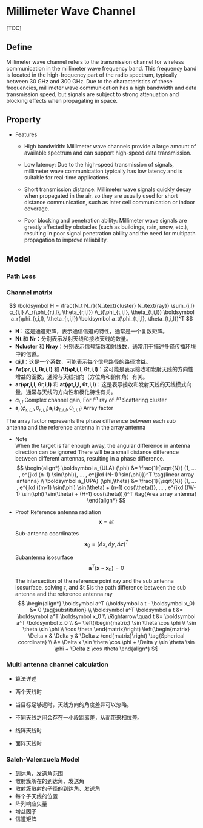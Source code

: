 # Millimeter Wave Channel

[TOC]

## Define

Millimeter wave channel refers to the transmission channel for wireless communication in the millimeter wave frequency band. This frequency band is located in the high-frequency part of the radio spectrum, typically between 30 GHz and 300 GHz. Due to the characteristics of these frequencies, millimeter wave communication has a high bandwidth and data transmission speed, but signals are subject to strong attenuation and blocking effects when propagating in space.



## Property

- Features

  - High bandwidth: Millimeter wave channels provide a large amount of available spectrum and can support high-speed data transmission.

  - Low latency: Due to the high-speed transmission of signals, millimeter wave communication typically has low latency and is suitable for real-time applications.

  - Short transmission distance: Millimeter wave signals quickly decay when propagated in the air, so they are usually used for short distance communication, such as inter cell communication or indoor coverage.

  - Poor blocking and penetration ability: Millimeter wave signals are greatly affected by obstacles (such as buildings, rain, snow, etc.), resulting in poor signal penetration ability and the need for multipath propagation to improve reliability.

## Model

### Path Loss

### Channel matrix

$$
\boldsymbol H = \frac{N_t N_r}{N_\text{cluster} N_\text{ray}} \sum_{i,l} α_{i,l} Λ_r(\phi_{r,i,l}, \theta_{r,i,l}) Λ_t(\phi_{t,i,l}, \theta_{t,i,l}) \boldsymbol a_r(\phi_{r,i,l}, \theta_{r,i,l}) \boldsymbol a_t(\phi_{t,i,l}, \theta_{t,i,l})^T
$$

- **H**：这是通道矩阵，表示通信信道的特性，通常是一个复数矩阵。
- **Nt** 和 **Nr**：分别表示发射天线和接收天线的数量。
- **Ncluster** 和 **Nray**：分别表示信号簇数和射线数，通常用于描述多径传播环境中的信道。
- **αi,l**：这是一个系数，可能表示每个信号路径的路径增益。
- **Λr(φr,i,l, θr,i,l)** 和 **Λt(φt,i,l, θt,i,l)**：这可能是表示接收和发射天线的方向性增益的函数，通常与天线指向（方位角和俯仰角）有关。
- **ar(φr,i,l, θr,i,l)** 和 **at(φt,i,l, θt,i,l)**：这是表示接收和发射天线的天线模式向量，通常与天线的方向性和极化特性有关。
- $α_{i,l}$ Complex channel gain, For $l^{th}$ ray of $i^{th}$ Scattering cluster
- $\boldsymbol a_r(\phi_{r,i,l}, \theta_{r,i,l}) \boldsymbol a_t(\phi_{t,i,l}, \theta_{t,i,l})$ Array factor  


The array factor represents the phase difference between each sub antenna and the reference antenna in the array antenna

- Note  
    When the target is far enough away, the angular difference in antenna direction can be ignored There will be a small distance difference between different antennas, resulting in a phase difference.
    $$
    \begin{align*}
    \boldsymbol a_{ULA} (\phi) &= \frac{1}{\sqrt{N}} (1, ... , e^{jkd (n-1) \sin(\phi)}, ... , e^{jkd (N-1) \sin(\phi)})^T  \tag{linear array antenna}  \\
    \boldsymbol a_{UPA} (\phi,\theta) &= \frac{1}{\sqrt{N}} (1, ... , e^{jkd ((m-1) \sin(\phi) \sin(\theta) + (n-1) cos(\theta))}, ... , e^{jkd ((W-1) \sin(\phi) \sin(\theta) + (H-1) cos(\theta))})^T  \tag{Area array antenna}
    \end{align*}
    $$

- Proof
    Reference antenna radiation 
    $$
    \boldsymbol x = \boldsymbol a t
    $$

    Sub-antenna coordinates 
    $$
    \boldsymbol x_0 = (\Delta x, \Delta y, \Delta z)^T
    $$

    Subantenna isosurface 
    $$
    \boldsymbol a^T (\boldsymbol x - \boldsymbol x_0) = 0
    $$

    The intersection of the reference point ray and the sub antenna isosurface, solving $t$, and $t $is the path difference between the sub antenna and the reference antenna ray
    $$
    \begin{align*}
    \boldsymbol a^T (\boldsymbol a t - \boldsymbol x_0) &= 0  \tag{substitution}  \\
    \boldsymbol a^T \boldsymbol a t &= \boldsymbol a^T \boldsymbol x_0  \\
    \Rightarrow\quad t &= \boldsymbol a^T \boldsymbol x_0  \\
    &= \left(\begin{matrix} \sin \theta \cos \phi \\ \sin \theta \sin \phi \\ \cos \theta \end{matrix}\right) \left(\begin{matrix} \Delta x & \Delta y & \Delta z \end{matrix}\right)  \tag{Spherical coordinate}   \\
    &= \Delta x \sin \theta \cos \phi + \Delta y \sin \theta \sin \phi + \Delta z \cos \theta
    \end{align*}
    $$

### Multi antenna channel calculation

- 算法详述
- 两个天线时
- 当目标足够远时，天线方向的角度差异可以忽略。
- 不同天线之间会存在一小段距离差，从而带来相位差。

- 线阵天线时
- 面阵天线时

### Saleh-Valenzuela Model
- 到达角、发送角范围
- 散射簇所在的到达角、发送角
- 散射簇散射的子径的到达角、发送角
- 每个子天线的位置
- 阵列响应矢量
- 增益因子
- 信道矩阵